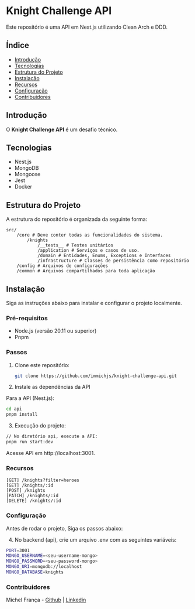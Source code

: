 # Knight Challenge API

Este repositório é uma API em Nest.js utilizando Clean Arch e DDD.

## Índice

- [Introdução](#introdução)
- [Tecnologias](#tecnologias)
- [Estrutura do Projeto](#estrutura-do-projeto)
- [Instalação](#instalação)
- [Recursos](#recursos)
- [Configuração](#configuração)
- [Contribuidores](#contribuidores)

## Introdução

O **Knight Challenge API** é um desafio técnico.

## Tecnologias

- Nest.js
- MongoDB
- Mongoose
- Jest
- Docker

## Estrutura do Projeto

A estrutura do repositório é organizada da seguinte forma:

```
src/
	/core # Deve conter todas as funcionalidades do sistema.
		/knights
			/__tests__ # Testes unitários
			/application # Serviços e casos de uso.
			/domain # Entidades, Enums, Exceptions e Interfaces
			/infrastructure # Classes de persistência como repositório
	/config # Arquivos de configurações
	/common # Arquivos compartilhados para toda aplicação
```

## Instalação

Siga as instruções abaixo para instalar e configurar o projeto localmente.

### Pré-requisitos

- Node.js (versão 20.11 ou superior)
- Pnpm

### Passos

1. Clone este repositório:

   ```bash
   git clone https://github.com/immichjs/knight-challenge-api.git
   ```

2. Instale as dependências da API

Para a API (Nest.js):

```bash
cd api
pnpm install
```

3. Execução do projeto:

```bash
// No diretório api, execute a API:
pnpm run start:dev
```

Acesse API em http://localhost:3001.

### Recursos

```
[GET] /knights?filter=heroes
[GET] /knights/:id
[POST] /knights
[PATCH] /knights/:id
[DELETE] /knights/:id
```

### Configuração

Antes de rodar o projeto, Siga os passos abaixo:

4. No backend (api), crie um arquivo .env com as seguintes variáveis:

```bash
PORT=3001
MONGO_USERNAME=<seu-username-mongo>
MONGO_PASSWORD=<seu-password-mongo>
MONGO_URI=mongodb://localhost
MONGO_DATABASE=knights
```

### Contribuidores

Michel França - [Github](https://github.com/immichjs) | [Linkedin](https://linkedin.com/in/immichjs)
